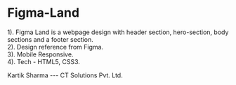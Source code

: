 # Figma-Land
1). Figma Land is a webpage design with header section, hero-section, body sections and a footer section. <br>
2). Design reference from Figma. <br>
3). Mobile Responsive. <br>
4). Tech - HTML5, CSS3. <br>

Kartik Sharma --- CT Solutions Pvt. Ltd.

